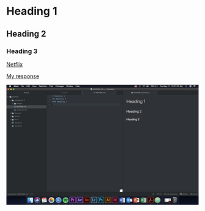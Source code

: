 # Heading 1
## Heading 2
### Heading 3
[Netflix](https://www.netflix.com/)

[My response](./response.txt)

![Screenshot](./images/assignment-2.png)
